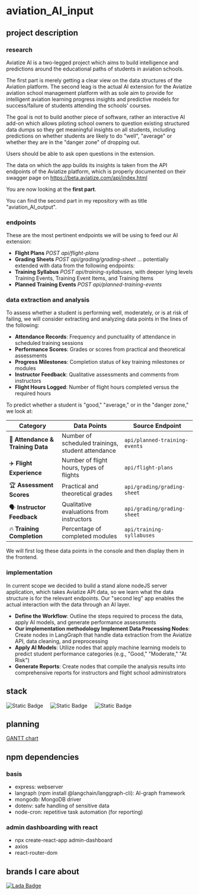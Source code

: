 # aviation_AI_input

## project description
### research
Aviatize AI is a two-legged project which aims to build intelligence and predictions around the educational paths of students in aviation schools. 

The first part is merely getting a clear view on the data structures of the Aviation platform. The second leag is the actual AI extension for the Aviatize aviation school management platform with as sole aim to provide for intelligent aviation learning progress insights and predictive models for success/failure of students attending the schools' courses. 

The goal is not to build another piece of software, rather an interactive AI add-on which allows piloting school owners to question existing structured data dumps so they get meaningful insights on all students, including predictions on whether students are likely to do "well", "average" or whether they are in the "danger zone" of dropping out. 

Users should be able to ask open questions in the extension. 

The data on which the app builds its insights is taken from the API endpoints of the Aviatize platform, which is properly documented on their swagger page on https://beta.aviatize.com/api/index.html 

You are now looking at the **first part**.

You can find the second part in my repository with as title "aviation_AI_output".

### endpoints
These are the most pertinent endpoints we will be using to feed our AI extension:
- **Flight Plans** *POST api/flight-plans*
- **Grading Sheets** *POST api/grading/grading-sheet*
... potentially extended with data from the following endpoints:
- **Training Syllabus** *POST api/training-syllabuses*, with deeper lying levels Training Events, Training Event Items, and Training Items
- **Planned Training Events** *POST api/planned-training-events*

### data extraction and analysis
To assess whether a student is performing well, moderately, or is at risk of failing, we will consider extracting and analyzing data points in the lines of the following:
- **Attendance Records**: Frequency and punctuality of attendance in scheduled training sessions
- **Performance Scores**: Grades or scores from practical and theoretical assessments
- **Progress Milestones**: Completion status of key training milestones or modules
- **Instructor Feedback**: Qualitative assessments and comments from instructors
- **Flight Hours Logged**: Number of flight hours completed versus the required hours

To predict whether a student is "good," "average," or in the "danger zone," we look at:

| Category                      | Data Points                                      | Source Endpoint                      |
|--------------------------------|-------------------------------------------------|--------------------------------------|
| 📅 **Attendance & Training Data** | Number of scheduled trainings, student attendance | `api/planned-training-events`      |
| ✈️ **Flight Experience**        | Number of flight hours, types of flights         | `api/flight-plans`                  |
| 🏆 **Assessment Scores**        | Practical and theoretical grades                 | `api/grading/grading-sheet`         |
| 🗣️ **Instructor Feedback**       | Qualitative evaluations from instructors        | `api/grading/grading-sheet`         |
| 🔥 **Training Completion**      | Percentage of completed modules                  | `api/training-syllabuses`           |

We will first log these data points in the console and then display them in the frontend.

### implementation
In current scope we decided to build a stand alone nodeJS server application, which takes Aviatize API data, so we learn what the data structure is for the relevant endpoints. Our "second leg" app enables the actual interaction with the data through an AI layer.

- **Define the Workflow**: Outline the steps required to process the data, apply AI models, and generate performance assessments
- **Our implementation methodology Implement Data Processing Nodes**: Create nodes in LangGraph that handle data extraction from the Aviatize API, data cleaning, and preprocessing
- **Apply AI Models**: Utilize nodes that apply machine learning models to predict student performance categories (e.g., "Good," "Moderate," "At Risk")
- **Generate Reports**: Create nodes that compile the analysis results into comprehensive reports for instructors and flight school administrators

## stack
![Static Badge](https://img.shields.io/badge/built_in-JavaScript-D85937?style=flat)
&nbsp;&nbsp;&nbsp;
![Static Badge](https://img.shields.io/badge/AI_tool-Langraph-C2CBA9?style=flat)
&nbsp;&nbsp;&nbsp;
![Static Badge](https://img.shields.io/badge/data_from-MongoDB-D7E4EC?style=flat)
&nbsp;&nbsp;&nbsp;

## planning
[GANTT chart](https://docs.google.com/spreadsheets/d/1Xz3UcsKheMnLBxPb7cIgCECvu0LNfSPh-nyv5ipezY4/edit?usp=sharing)

## npm dependencies
### basis
- express: webserver
- langraph (npm install @langchain/langgraph-cli): AI-graph framework
- mongodb: MongoDB driver
- dotenv: safe handling of sensitive data
- node-cron: repetitive task automation (for reporting)
### admin dashboarding with react
- npx create-react-app admin-dashboard
- axios 
- react-router-dom

## brands I care about
[![Lada Badge](https://img.shields.io/badge/lada-yellow?logo=lada&logoColor=white&style=flat)](https://www.ladarymco.com/)